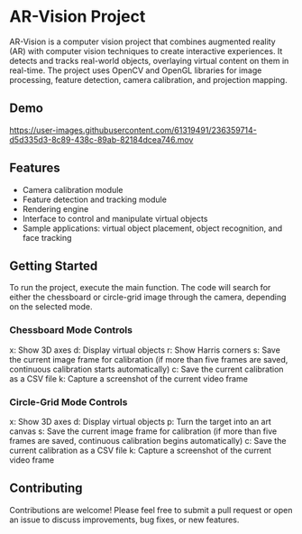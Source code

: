 # AR-Vision Project
AR-Vision is a computer vision project that combines augmented reality (AR) with computer vision techniques to create interactive experiences. It detects and tracks real-world objects, overlaying virtual content on them in real-time. The project uses OpenCV and OpenGL libraries for image processing, feature detection, camera calibration, and projection mapping.

## Demo

https://user-images.githubusercontent.com/61319491/236359714-d5d335d3-8c89-438c-89ab-82184dcea746.mov

## Features
- Camera calibration module
- Feature detection and tracking module
- Rendering engine
- Interface to control and manipulate virtual objects
- Sample applications: virtual object placement, object recognition, and face tracking

## Getting Started
To run the project, execute the main function. The code will search for either the chessboard or circle-grid image through the camera, depending on the selected mode.

### Chessboard Mode Controls
x: Show 3D axes
d: Display virtual objects
r: Show Harris corners
s: Save the current image frame for calibration (if more than five frames are saved, continuous calibration starts automatically)
c: Save the current calibration as a CSV file
k: Capture a screenshot of the current video frame

### Circle-Grid Mode Controls
x: Show 3D axes
d: Display virtual objects
p: Turn the target into an art canvas
s: Save the current image frame for calibration (if more than five frames are saved, continuous calibration begins automatically)
c: Save the current calibration as a CSV file
k: Capture a screenshot of the current video frame

## Contributing
Contributions are welcome! Please feel free to submit a pull request or open an issue to discuss improvements, bug fixes, or new features.
